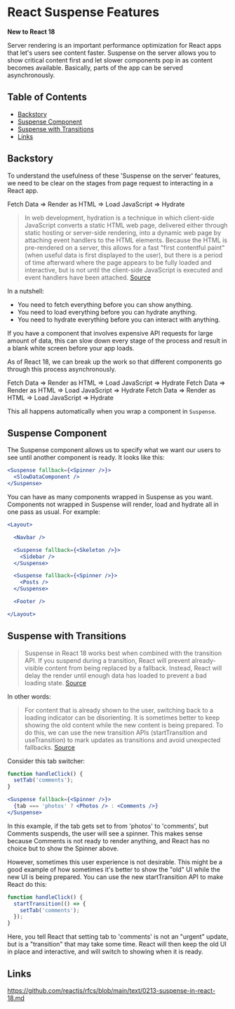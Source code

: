 # React Suspense Features

**New to React 18**

Server rendering is an important performance optimization for React apps that let's users see content faster. Suspense on the server allows you to show critical content first and let slower components pop in as content becomes available. Basically, parts of the app can be served asynchronously.


## Table of Contents

<!-- toc -->

- [Backstory](#backstory)
- [Suspense Component](#suspense-component)
- [Suspense with Transitions](#suspense-with-transitions)
- [Links](#links)

<!-- tocstop -->

## Backstory

To understand the usefulness of these 'Suspense on the server' features, we need to be clear on the stages from page request to interacting in a React app.

Fetch Data => Render as HTML => Load JavaScript => Hydrate

> In web development, hydration is a technique in which client-side JavaScript converts a static HTML web page, delivered either through static hosting or server-side rendering, into a dynamic web page by attaching event handlers to the HTML elements. Because the HTML is pre-rendered on a server, this allows for a fast "first contentful paint" (when useful data is first displayed to the user), but there is a period of time afterward where the page appears to be fully loaded and interactive, but is not until the client-side JavaScript is executed and event handlers have been attached. [Source](https://en.wikipedia.org/wiki/Hydration_(web_development))

In a nutshell:

- You need to fetch everything before you can show anything.
- You need to load everything before you can hydrate anything. 
- You need to hydrate everything before you can interact with anything.

If you have a component that involves expensive API requests for large amount of data, this can slow down every stage of the process and result in a blank white screen before your app loads. 

As of React 18, we can break up the work so that different components go through this process asynchronously.

<Navbar>  Fetch Data => Render as HTML => Load JavaScript => Hydrate
<Sidebar> Fetch Data => Render as HTML => Load JavaScript => Hydrate
<Posts>   Fetch Data => Render as HTML => Load JavaScript => Hydrate

This all happens automatically when you wrap a component in `Suspense`. 


## Suspense Component

The Suspense component allows us to specify what we want our users to see until another component is ready. It looks like this:

```jsx
<Suspense fallback={<Spinner />}>
  <SlowDataComponent />
</Suspense>
```

You can have as many components wrapped in Suspense as you want. Components not wrapped in Suspense will render, load and hydrate all in one pass as usual. For example:

```jsx 
<Layout>

  <Navbar />

  <Suspense fallback={<Skeleton />}>
    <Sidebar />
  </Suspense>

  <Suspense fallback={<Spinner />}>
    <Posts />
  </Suspense>

  <Footer />

</Layout>
```

## Suspense with Transitions 

> Suspense in React 18 works best when combined with the transition API. If you suspend during a transition, React will prevent already-visible content from being replaced by a fallback. Instead, React will delay the render until enough data has loaded to prevent a bad loading state. [Source](https://reactjs.org/blog/2022/03/29/react-v18.html)

In other words: 

> For content that is already shown to the user, switching back to a loading indicator can be disorienting. It is sometimes better to keep showing the old content while the new content is being prepared. To do this, we can use the new transition APIs (startTransition and useTransition) to mark updates as transitions and avoid unexpected fallbacks. [Source](https://reactjs.org/docs/react-api.html#reactsuspense)

Consider this tab switcher:

```jsx
function handleClick() {
  setTab('comments');
}

<Suspense fallback={<Spinner />}>
  {tab === 'photos' ? <Photos /> : <Comments />}
</Suspense>
```

In this example, if the tab gets set to from 'photos' to 'comments', but Comments suspends, the user will see a spinner. This makes sense because Comments is not ready to render anything, and React has no choice but to show the Spinner above.

However, sometimes this user experience is not desirable. This might be a good example of how sometimes it's better to show the "old" UI while the new UI is being prepared. You can use the new startTransition API to make React do this:

```jsx
function handleClick() {
  startTransition(() => {
    setTab('comments');
  });
}
```

Here, you tell React that setting tab to 'comments' is not an "urgent" update, but is a "transition" that may take some time. React will then keep the old UI in place and interactive, and will switch to showing <Comments /> when it is ready.

## Links 

<https://github.com/reactjs/rfcs/blob/main/text/0213-suspense-in-react-18.md>